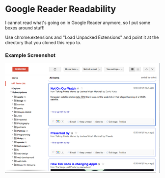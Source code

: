 Google Reader Readability
=========================

I cannot read what's going on in Google Reader anymore, so I put some
boxes around stuff!

Use chrome:extensions and "Load Unpacked Extensions" and point it at the
directory that you cloned this repo to.

### Example Screenshot ###

![Screenshot](https://github.com/dpmcnevin/google_reader_readability/raw/master/screenshot.png)
